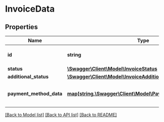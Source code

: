 # InvoiceData

## Properties
Name | Type | Description | Notes
------------ | ------------- | ------------- | -------------
**id** | **string** | The identifier of the invoice | [optional] 
**status** | [**\Swagger\Client\Model\InvoiceStatus**](InvoiceStatus.md) |  | [optional] 
**additional_status** | [**\Swagger\Client\Model\InvoiceAdditionalStatus**](InvoiceAdditionalStatus.md) |  | [optional] 
**payment_method_data** | [**map[string,\Swagger\Client\Model\PaymentMethodDataModel]**](PaymentMethodDataModel.md) | Activated payment methods details | [optional] 

[[Back to Model list]](../../README.md#documentation-for-models) [[Back to API list]](../../README.md#documentation-for-api-endpoints) [[Back to README]](../../README.md)


